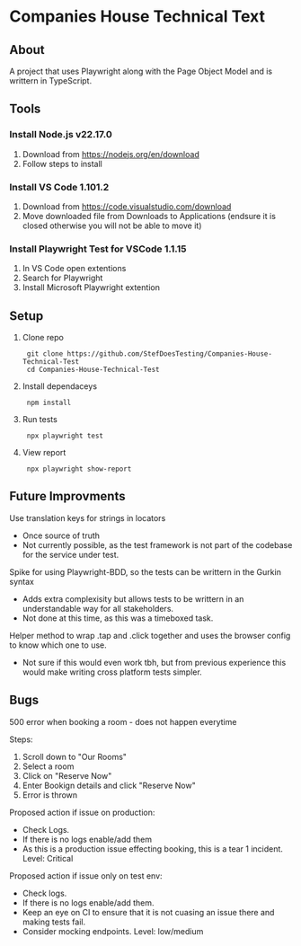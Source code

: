 
# Companies House Technical Text

## About

A project that uses Playwright along with the Page Object Model and is writtern in TypeScript.

## Tools

### Install Node.js v22.17.0
1. Download from https://nodejs.org/en/download
2. Follow steps to install

### Install VS Code 1.101.2
1. Download from https://code.visualstudio.com/download
2. Move downloaded file from Downloads to Applications (endsure it is closed otherwise you will not be able to move it)

### Install Playwright Test for VSCode 1.1.15
1. In VS Code open extentions
2. Search for Playwright
3. Install Microsoft Playwright extention

## Setup
1. Clone repo
        
        git clone https://github.com/StefDoesTesting/Companies-House-Technical-Test
        cd Companies-House-Technical-Test

2. Install dependaceys

        npm install

3. Run tests

        npx playwright test

4. View report

        npx playwright show-report


## Future Improvments

Use translation keys for strings in locators
- Once source of truth
- Not currently possible, as the test framework is not part of the codebase for the service under test.

Spike for using Playwright-BDD, so the tests can be writtern in the Gurkin syntax
- Adds extra complexisity but allows tests to be writtern in an understandable way for all stakeholders.
- Not done at this time, as this was a timeboxed task.

Helper method to wrap .tap and .click together and uses the browser config to know which one to use.
- Not sure if this would even work tbh, but from previous experience this would make writing cross platform tests simpler.

## Bugs

500 error when booking a room - does not happen everytime

Steps:
1. Scroll down to "Our Rooms"
2. Select a room
3. Click on "Reserve Now"
4. Enter Bookign details and click "Reserve Now"
5. Error is thrown

Proposed action if issue on production:
- Check Logs.
- If there is no logs enable/add them
- As this is a production issue effecting booking, this is a tear 1 incident.
Level: Critical

Proposed action if issue only on test env:
- Check logs.
- If there is no logs enable/add them.
- Keep an eye on CI to ensure that it is not cuasing an issue there and making tests fail.
- Consider mocking endpoints.
Level: low/medium